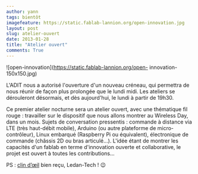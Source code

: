 ```yaml
---
author: yann
tags: bientôt
imagefeature: https://static.fablab-lannion.org/open-innovation.jpg
layout: post
slug: atelier-ouvert
date: 2013-01-28
title: "Atelier ouvert"
comments: True
---
```

![open-innovation](https://static.fablab-lannion.org/open-
innovation-150x150.jpg)



L'ADIT nous a autorisé l'ouverture d'un nouveau créneau, qui permettra de nous
réunir de façon plus prolongée que le lundi midi. Les ateliers se dérouleront
désormais, et dès aujourd'hui, le lundi à partir de 19h30.

Ce premier atelier nocturne sera un atelier ouvert, avec une thématique fil
rouge : travailler sur le dispositif que nous allons montrer au Wireless Day,
dans un mois. Sujets de conversation pressentis : commande à distance via LTE
(très haut-débit mobile), Arduino (ou autre plateforme de micro-contrôleur),
Linux embarqué (Raspberry Pi ou équivalent), électronique de commande (châssis
2D ou bras articulé…). L'idée étant de montrer les capacités d'un fablab en
terme d'innovation ouverte et collaborative, le projet est ouvert à toutes les
contributions…

PS : [clin d’œil](http://www.lycee-ledantec.ac-rennes.fr/ledan-tech/?p=140)
bien reçu, Ledan-Tech ! 😉


